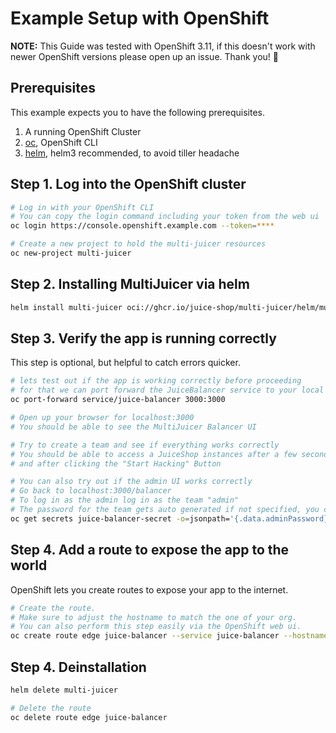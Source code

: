 # Example Setup with OpenShift

**NOTE:** This Guide was tested with OpenShift 3.11, if this doesn't work with newer OpenShift versions please open up an issue. Thank you! 👏

## Prerequisites

This example expects you to have the following prerequisites.

1. A running OpenShift Cluster
2. [oc](https://github.com/openshift/origin/releases), OpenShift CLI
3. [helm](https://helm.sh), helm3 recommended, to avoid tiller headache

## Step 1. Log into the OpenShift cluster

```bash
# Log in with your OpenShift CLI
# You can copy the login command including your token from the web ui
oc login https://console.openshift.example.com --token=****

# Create a new project to hold the multi-juicer resources
oc new-project multi-juicer
```

## Step 2. Installing MultiJuicer via helm

```bash
helm install multi-juicer oci://ghcr.io/juice-shop/multi-juicer/helm/multi-juicer
```

## Step 3. Verify the app is running correctly

This step is optional, but helpful to catch errors quicker.

```bash
# lets test out if the app is working correctly before proceeding
# for that we can port forward the JuiceBalancer service to your local machine
oc port-forward service/juice-balancer 3000:3000

# Open up your browser for localhost:3000
# You should be able to see the MultiJuicer Balancer UI

# Try to create a team and see if everything works correctly
# You should be able to access a JuiceShop instances after a few seconds after creating a team,
# and after clicking the "Start Hacking" Button

# You can also try out if the admin UI works correctly
# Go back to localhost:3000/balancer
# To log in as the admin log in as the team "admin"
# The password for the team gets auto generated if not specified, you can extract it from the kubernetes secret:
oc get secrets juice-balancer-secret -o=jsonpath='{.data.adminPassword}' | base64 --decode
```

## Step 4. Add a route to expose the app to the world

OpenShift lets you create routes to expose your app to the internet.

```bash
# Create the route.
# Make sure to adjust the hostname to match the one of your org.
# You can also perform this step easily via the OpenShift web ui.
oc create route edge juice-balancer --service juice-balancer --hostname multi-juicer.cloudapps.example.com
```

## Step 4. Deinstallation

```bash
helm delete multi-juicer

# Delete the route
oc delete route edge juice-balancer
```
